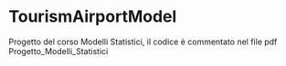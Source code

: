 # TourismAirportModel

Progetto del corso Modelli Statistici, il codice è commentato nel file pdf Progetto_Modelli_Statistici
